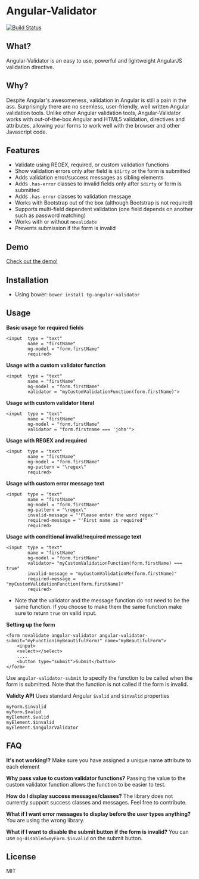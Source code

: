 # Angular-Validator 
[![Build Status](https://travis-ci.org/turinggroup/angular-validator.png)](https://travis-ci.org/turinggroup/angular-validator)


## What?
Angular-Validator is an easy to use, powerful and lightweight AngularJS validation directive.


## Why?
Despite Angular's awesomeness, validation in Angular is still a pain in the ass. Surprisingly there are no seemless, user-friendly, well written Angular validation tools. Unlike other Angular validation tools, Angular-Validator works with out-of-the-box Angular and HTML5 validation, directives and attributes, allowing your forms to work well with the browser and other Javascript code. 


## Features
* Validate using REGEX, required, or custom validation functions
* Show validation errors only after field is `$dirty` or the form is submitted
* Adds validation error/success messages as sibling elements
* Adds `.has-error` classes to invalid fields only after `$dirty` or form is submitted
* Adds `.has-error` classes to validation message
* Works with Bootstrap out of the box (although Bootstrap is not required)
* Supports multi-field dependent validation (one field depends on another such as password matching)
* Works with or without `novalidate`
* Prevents submission if the form is invalid


## Demo
[Check out the demo!](http://plnkr.co/edit/WwIW5GtHokTiwpe689S3?p=preview)


## Installation
*  Using bower:  `bower install tg-angular-validator`

## Usage

**Basic usage for required fields**
```
<input  type = "text"
        name = "firstName"
        ng-model = "form.firstName"
        required>
```


**Usage with a custom validator function**
```
<input  type = "text"
        name = "firstName"
        ng-model = "form.firstName"
        validator = "myCustomValidationFunction(form.firstName)">
```


**Usage with custom validator literal**
```
<input  type = "text"
        name = "firstName"
        ng-model = "form.firstName"
        validator = "form.firstname === 'john'">
```


**Usage with REGEX and required**
```
<input  type = "text"
        name = "firstName"
        ng-model = "form.firstName"
        ng-pattern = "\regex\"
        required>
```

**Usage with custom error message text**
```
<input  type = "text"
        name = "firstName"
        ng-model = "form.firstName"
        ng-pattern = "\regex\"
        invalid-message = "'Please enter the word regex'"
        required-message = "'First name is required'"
        required>
```


**Usage with conditional invalid/required message text**
```
<input  type = "text"
        name = "firstName"
        ng-model = "form.firstName"
        validator= "myCustomValidationFunction(form.firstName) === true"
        invalid-message = "myCustomValidationMe(form.firstName)"
        required-message = "myCustomValidationFunction(form.firstName)"
        required>
```
* Note that the validator and the message function do not need to be the same function. If you choose to make them the same function make sure to return `true` on valid input.  




**Setting up the form**
```
<form novalidate angular-validator angular-validator-submit="myFunction(myBeautifulForm)" name="myBeautifulForm">
    <input>
    <select></select>
    ....
    <button type="submit">Submit</button>
</form>
```
Use `angular-validator-submit` to specify the function to be called when the form is submitted. Note that the function is not called if the form is invalid.



**Validty API**
Uses standard Angular `$valid` and `$invalid` properties
```
myForm.$invalid
myForm.$valid
myElement.$valid
myElement.$invalid
myElement.$angularValidator
```


## FAQ
**It's not working!?**
Make sure you have assigned a unique name attribute to each element

**Why pass value to custom validator functions?**
Passing the value to the custom validator function allows the function to be easier to test.


**How do I display success messages/classes?**
The library does not currently support success classes and messages. Feel free to contribute.


**What if I want error messages to display before the user types anything?**
You are using the wrong library.


**What if I want to disable the submit button if the form is invalid?**
You can use `ng-disabled=myForm.$invalid` on the submit button.




## License
MIT
